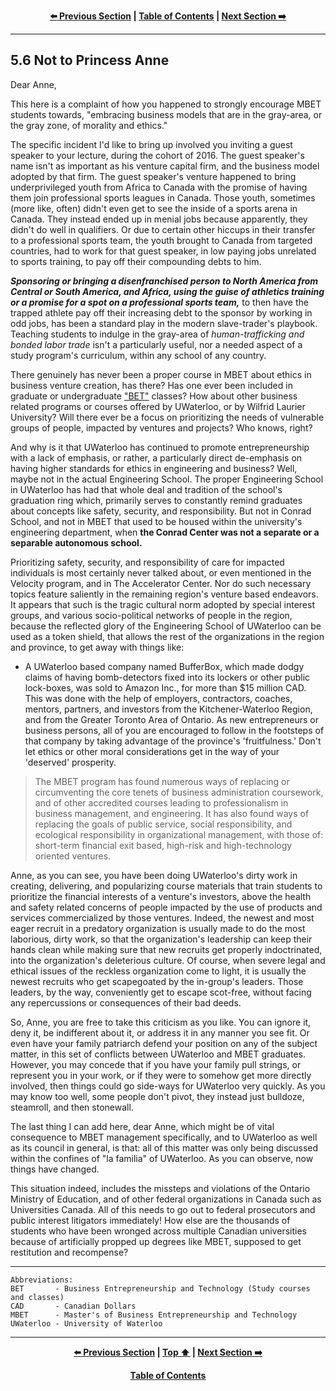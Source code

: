 <div align="center">
  
  **[:arrow_left: Previous Section][Prev] | [Table of Contents][TOC] | [Next Section :arrow_right:][Next]**
  
  [Prev]: ./05-06.md
  [Next]: ./05-08.md
  [TOC]: ./README.md#table-of-contents
  
</div>

---

## 5.6 Not to Princess Anne

Dear Anne,

This here is a complaint of how you happened to strongly encourage MBET students towards, "embracing business models that are in the gray-area, or the gray zone, of morality and ethics." 

The specific incident I'd like to bring up involved you inviting a guest speaker to your lecture, during the cohort of 2016. The guest speaker's name isn't as important as his venture capital firm, and the business model adopted by that firm. The guest speaker's venture happened to bring underprivileged youth from Africa to Canada with the promise of having them join professional sports leagues in Canada. Those youth, sometimes (more like, often) didn't even get to see the inside of a sports arena in Canada. They instead ended up in menial jobs because apparently, they didn't do well in qualifiers. Or due to certain other hiccups in their transfer to a professional sports team, the youth brought to Canada from targeted countries, had to work for that guest speaker, in low paying jobs unrelated to sports training, to pay off their compounding debts to him. 

***Sponsoring or bringing a disenfranchised person to North America from Central or South America, and Africa, using the guise of athletics training or a promise for a spot on a professional sports team,*** to then have the trapped athlete pay off their increasing debt to the sponsor by working in odd jobs, has been a standard play in the modern slave-trader's playbook. Teaching students to indulge in the gray-area of *human-trafficking and bonded labor trade* isn't a particularly useful, nor a needed aspect of a study program's curriculum, within any school of any country. 

There genuinely has never been a proper course in MBET about ethics in business venture creation, has there? Has one ever been included in graduate or undergraduate ["BET"](https://uwaterloo.ca/conrad-school-entrepreneurship-business/graduate-students/master-business-entrepreneurship-and-technology/courses) classes? How about other business related programs or courses offered by UWaterloo, or by Wilfrid Laurier University? Will there ever be a focus on prioritizing the needs of vulnerable groups of people, impacted by ventures and projects? Who knows, right? 

And why is it that UWaterloo has continued to promote entrepreneurship with a lack of emphasis, or rather, a particularly direct de-emphasis on having higher standards for ethics in engineering and business? Well, maybe not in the actual Engineering School. The proper Engineering School in UWaterloo has had that whole deal and tradition of the school's graduation ring which, primarily serves to constantly remind graduates about concepts like safety, security, and responsibility. But not in Conrad School, and not in MBET that used to be housed within the university's engineering department, when **the Conrad Center was not a separate or a separable autonomous school.** 

Prioritizing safety, security, and responsibility of care for impacted individuals is most certainly never talked about, or even mentioned in the Velocity program, and in The Accelerator Center. Nor do such necessary topics feature saliently in the remaining region's venture based endeavors. It appears that such is the tragic cultural norm adopted by special interest groups, and various socio-political networks of people in the region, because the reflected glory of the Engineering School of UWaterloo can be used as a token shield, that allows the rest of the organizations in the region and province, to get away with things like: 

- A UWaterloo based company named BufferBox, which made dodgy claims of having bomb-detectors fixed into its lockers or other public lock-boxes, was sold to Amazon Inc., for more than $15 million CAD. This was done with the help of employers, contractors, coaches, mentors, partners, and investors from the Kitchener-Waterloo Region, and from the Greater Toronto Area of Ontario. As new entrepreneurs or business persons, all of you are encouraged to follow in the footsteps of that company by taking advantage of the province's 'fruitfulness.' Don't let ethics or other moral considerations get in the way of your 'deserved' prosperity. 

>The MBET program has found numerous ways of replacing or circumventing the core tenets of business administration coursework, and of other accredited courses leading to professionalism in business management, and engineering. It has also found ways of replacing the goals of public service, social responsibility, and ecological responsibility in organizational management, with those of: short-term financial exit based, high-risk and high-technology oriented ventures. 

Anne, as you can see, you have been doing UWaterloo's dirty work in creating, delivering, and popularizing course materials that train students to prioritize the financial interests of a venture's investors, above the health and safety related concerns of people impacted by the use of products and services commercialized by those ventures. Indeed, the newest and most eager recruit in a predatory organization is usually made to do the most laborious, dirty work, so that the organization's leadership can keep their hands clean while making sure that new recruits get properly indoctrinated, into the organization's deleterious culture. Of course, when severe legal and ethical issues of the reckless organization come to light, it is usually the newest recruits who get scapegoated by the in-group's leaders. Those leaders, by the way, conveniently get to escape scot-free, without facing any repercussions or consequences of their bad deeds.

So, Anne, you are free to take this criticism as you like. You can ignore it, deny it, be indifferent about it, or address it in any manner you see fit. Or even have your family patriarch defend your position on any of the subject matter, in this set of conflicts between UWaterloo and MBET graduates. However, you may concede that if you have your family pull strings, or represent you in your work, or if they were to somehow get more directly involved, then things could go side-ways for UWaterloo very quickly. As you may know too well, some people don't pivot, they instead just bulldoze, steamroll, and then stonewall.
        
The last thing I can add here, dear Anne, which might be of vital consequence to MBET management specifically, and to UWaterloo as well as its council in general, is that: all of this matter was only being discussed within the confines of "la familia" of UWaterloo. As you can observe, now things have changed. 

This situation indeed, includes the missteps and violations of the Ontario Ministry of Education, and of other federal organizations in Canada such as Universities Canada. All of this needs to go out to federal prosecutors and public interest litigators immediately! How else are the thousands of students who have been wronged across multiple Canadian universities because of artificially propped up degrees like MBET, supposed to get restitution and recompense? 

---

```
Abbreviations:
BET       - Business Entrepreneurship and Technology (Study courses and classes)
CAD       - Canadian Dollars
MBET      - Master's of Business Entrepreneurship and Technology 
UWaterloo - University of Waterloo
```

---
<div align="center">
  
  **[:arrow_left: Previous Section][Prev] | [Top :arrow_up:][Top] | [Next Section :arrow_right:][Next]** 
  
  **[Table of Contents][TOC]**

  [Prev]: ./05-06.md
  [Top]: ./05-07.md#57-not-to-princess-anne
  [Next]: ./05-08.md
  [TOC]: ./README.md#table-of-contents
  
</div>